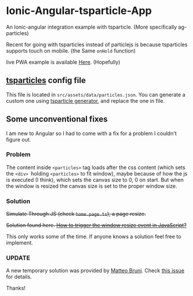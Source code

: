 # Ionic-Angular-tsparticle-App

An Ionic-angular integration example with tsparticle. (More specifically ag-particles)

Recent for going with tsparticles instead of particlejs is because tsparticles supports touch on mobile. (the Same `onHold` function)

live PWA example is available [Here](https://first-ionic-app-theme-change.web.app/home). (Hopefully)

## [tsparticles](https://github.com/matteobruni/tsparticles) config file

This file is located in `src/assets/data/particles.json`. You can generate a custom one using [tsparticle generator](https://github.com/matteobruni/tsparticles#usage), and replace the one in file.

## Some unconventional fixes

I am new to Angular so I had to come with a fix for a problem I couldn't figure out.

### Problem

The content inside `<particles>` tag loads after the css content (which sets the `<div> `holding `<particles>` to fit window), maybe because of how the js is executed (I think), which sets the canvas size to 0, 0 on start. But when the window is resized the canvas size is set to the proper window size.

### Solution

~~Simulate Through JS (check `home.page.ts`), a page resize.~~

~~Solution found here. [How to trigger the window resize event in JavaScript?](https://stackoverflow.com/questions/1818474/how-to-trigger-the-window-resize-event-in-javascript)~~

This only works some of the time. If anyone knows a solution feel free to implement.

### **UPDATE**

A new temporary solution was provided by [Matteo Bruni](https://github.com/matteobruni). Check [this issue](https://github.com/ramith123/Ionic-Angular-tsparticle-App/issues/1) for details.

Thanks!

